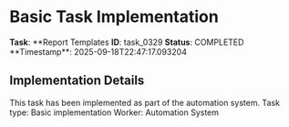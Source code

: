 # Basic Task Implementation

**Task**: **Report Templates
**ID**: task_0329
**Status**: COMPLETED
**Timestamp\*\*: 2025-09-18T22:47:17.093204

## Implementation Details

This task has been implemented as part of the automation system.
Task type: Basic implementation
Worker: Automation System
